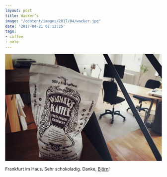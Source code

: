 ```yaml
---
layout: post
title: Wacker’s
image: "/content/images/2017/04/wacker.jpg"
date: '2017-04-21 07:13:25'
tags:
- coffee
- note
---
```


![Wacker’s Kaffee, Frankfurt](/content/images/2017/04/wacker.jpg)

Frankfurt im Haus. Sehr schokoladig. Danke, [Björn](https://twitter.com/bjoernenglert)!